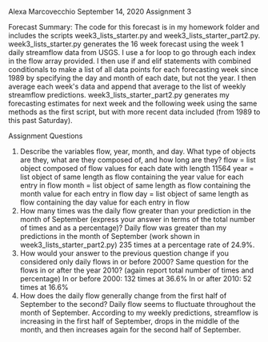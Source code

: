 Alexa Marcovecchio
September 14, 2020
Assignment 3

Forecast Summary:
The code for this forecast is in my homework folder and includes the scripts week3_lists_starter.py and week3_lists_starter_part2.py.  week3_lists_starter.py generates the 16 week forecast using the week 1 daily streamflow data from USGS.  I use a for loop to go through each index in the flow array provided.  I then use if and elif statements with combined conditionals to make a list of all data points for each forecasting week since 1989 by specifying the day and month of each date, but not the year.  I then average each week's data and append that average to the list of weekly streamflow predictions.  week3_lists_starter_part2.py generates my forecasting estimates for next week and the following week using the same methods as the first script, but with more recent data included (from 1989 to this past Saturday).

Assignment Questions
1. Describe the variables flow, year, month, and day. What type of objects are they, what are they composed of, and how long are they?
    flow = list object composed of flow values for each date with length 11564
    year = list object of same length as flow containing the year value for each entry in flow
    month = list object of same length as flow containing the month value for each entry in flow
    day = list object of same length as flow containing the day value for each entry in flow
2. How many times was the daily flow greater than your prediction in the month of September (express your answer in terms of the total number of times and as a percentage)?
    Daily flow was greater than my predictions in the month of September (work shown in week3_lists_starter_part2.py) 235 times at a percentage rate of 24.9%.
3. How would your answer to the previous question change if you considered only daily flows in or before 2000? Same question for the flows in or after the year 2010? (again report total number of times and percentage)
    In or before 2000: 132 times at 36.6%
    In or after 2010: 52 times at 16.6%
4. How does the daily flow generally change from the first half of September to the second?
    Daily flow seems to fluctuate throughout the month of September.  According to my weekly predictions, streamflow is increasing in the first half of September, drops in the middle of the month, and then increases again for the second half of September.